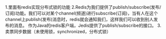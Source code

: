 1.里面有redis实现分布式锁的功能
2.Redis为我们提供了publish/subscribe(发布/订阅)功能。我们可以对某个channel(频道)进行subscribe(订阅)，当有人在这个channel上publish(发布)消息时，redis就会通知我们，这样我们可以收到别人发布的消息。 作为Java的redis客户端，Jedis提供了publish/subscribe的接口。
3.卖票同步数据（未使用锁，synchronized，分布式锁）
